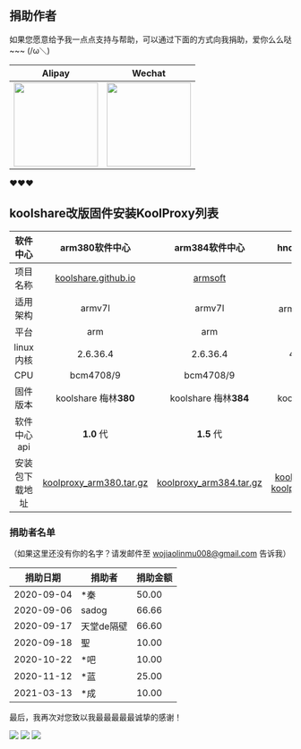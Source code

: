 ## 捐助作者

如果您愿意给予我一点点支持与帮助，可以通过下面的方式向我捐助，爱你么么哒~~~ (/ω＼)

| Alipay | Wechat | 
| :------: | :------: | 
| <img width="150" src="https://cdn.jsdelivr.net/gh/houzi-/CDN/docs/image/alipay.jpg"> | <img width="150" src="https://cdn.jsdelivr.net/gh/houzi-/CDN/docs/image/wechat.jpg"> | 

❤❤❤

## koolshare改版固件安装KoolProxy列表

|  软件中心   |                        arm380软件中心                        |                 arm384软件中心                  |                      hnd/axhnd软件中心                       |                    软路由-酷软                    |
| :---------: | :----------------------------------------------------------: | :---------------------------------------------: | :----------------------------------------------------------: | :-----------------------------------------------: |
|  项目名称   | [koolshare.github.io](https://github.com/koolshare/koolshare.github.io) | [armsoft](https://github.com/koolshare/armsoft) |       [rogsoft](https://github.com/koolshare/rogsoft)        | [ledesoft](https://github.com/koolshare/ledesoft) |
|  适用架构   |                            armv7l                            |                     armv7l                      |                       armv8（aarch64）                       |                        x64                        |
|    平台     |                             arm                              |                       arm                       |                          hnd/axhnd                           |                     by fw867                      |
|  linux内核  |                           2.6.36.4                           |                    2.6.36.4                     |                        4.1.27/4.1.51                         |                       很新                        |
|     CPU     |                          bcm4708/9                           |                    bcm4708/9                    |                          bcm4906/8                           |                     intel/AMD                     |
|  固件版本   |                    koolshare 梅林**380**                     |              koolshare 梅林**384**              |                     koolshare 梅林/官改                      |                   OpenWRT/LEDE                    |
| 软件中心api |                          **1.0** 代                          |                   **1.5** 代                    |                          **1.5** 代                          |                    **1.5** 代                     |
| 安装包下载地址  | [koolproxy_arm380.tar.gz](https://cdn.jsdelivr.net/gh/houzi-/CDN/binary/install/koolproxy_arm380.tar.gz) |   [koolproxy_arm384.tar.gz](https://cdn.jsdelivr.net/gh/houzi-/CDN/binary/install/koolproxy_arm384.tar.gz)  | [koolproxy_hnd.tar.gz](https://cdn.jsdelivr.net/gh/houzi-/CDN/binary/install/koolproxy_hnd.tar.gz) [koolproxy_AX32.tar.gz](https://cdn.jsdelivr.net/gh/houzi-/CDN/binary/install/koolproxy_AX32.tar.gz)|                         [koolproxy_X86_64.tar.gz](https://cdn.jsdelivr.net/gh/houzi-/CDN/binary/install/koolproxy_X86.tar.gz) |

### 捐助者名单

（如果这里还没有你的名字？请发邮件至 wojiaolinmu008@gmail.com 告诉我）

| 捐助日期 | 捐助者 | 捐助金额 |
| --- | --- | --- |
| 2020-09-04 | *秦 | 50.00 |
| 2020-09-06 | sadog | 66.66 |
| 2020-09-17 | 天堂de隔壁 | 66.60 |
| 2020-09-18 | 聖 | 10.00 |
| 2020-10-22 | *吧 | 10.00 |
| 2020-11-12 | *蓝 | 25.00 |
| 2021-03-13 | *成 | 10.00 |

最后，我再次对您致以我最最最最最诚挚的感谢！

![](https://user-images.githubusercontent.com/22412567/80300055-e9de6b00-87cb-11ea-9924-2bf02cdd4645.gif)
![](https://user-images.githubusercontent.com/22412567/80300055-e9de6b00-87cb-11ea-9924-2bf02cdd4645.gif)
![](https://user-images.githubusercontent.com/22412567/80300055-e9de6b00-87cb-11ea-9924-2bf02cdd4645.gif)
